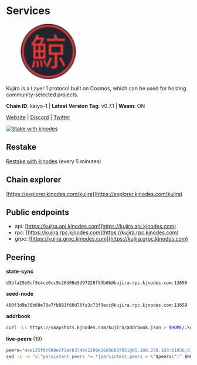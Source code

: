 # Services

<figure><img src="https://raw.githubusercontent.com/kj89/cosmos-images/main/logos/kujira.png" width="150" alt=""><figcaption></figcaption></figure>

Kujira is a Layer 1 protocol built on Cosmos, which can be used for  hosting community-selected projects.

**Chain ID**: kaiyo-1 | **Latest Version Tag**: v0.7.1 | **Wasm**: ON

[Website](https://kujira.app) | [Discord](https://discord.gg/teamkujira) | [Twitter](https://twitter.com/TeamKujira)

[![Stake with kjnodes](https://i.ibb.co/cr44Q8j/button-stake-with-kjnodes.png)](https://restake.app/kujira/kujiravaloper1tnuqj73jfn3724lqz34c27tuv80nv336sadqym)

## Restake

[Restake with kjnodes](https://restake.app/kujira/kujiravaloper1tnuqj73jfn3724lqz34c27tuv80nv336sadqym) (every 5 minutes)
## Chain explorer
[https://explorer.kjnodes.com/kujira](https://explorer.kjnodes.com/kujira)

## Public endpoints

* api: [https://kujira.api.kjnodes.com](https://kujira.api.kjnodes.com)
* rpc: [https://kujira.rpc.kjnodes.com](https://kujira.rpc.kjnodes.com)
* grpc: [https://kujira.grpc.kjnodes.com](https://kujira.grpc.kjnodes.com)

## Peering

**state-sync**

```text
d9bfa29e0cf9c4ce0cc9c26d98e5d97228f93b0b@kujira.rpc.kjnodes.com:13656
```

**seed-node**

```text
400f3d9e30b69e78a7fb891f60d76fa3c73f0ecc@kujira.rpc.kjnodes.com:13659
```

**addrbook**
```bash
curl -Ls https://snapshots.kjnodes.com/kujira/addrbook.json > $HOME/.kujira/config/addrbook.json
```

**live-peers** (19)
```bash
peers="4ae125f9c9b8e2f1ac83749c2209e26056b97851@65.108.238.103:11856,b12591db8b67f7a78b2834b5c122299fdb6c8deb@65.108.201.154:2060,ffac364ae5a9a730b49f02ba95b11878f76b7043@135.125.189.131:31095,eb9742d81b436b95e324816794229a9efdaf8ea8@142.132.155.170:26656,9dc8a19299064e8d5a414a1fc25dd0d12d9871c8@138.201.16.240:30095,04b384fd77f70082a9a6e4d8fb3db827340f4e74@148.251.13.186:11856,26d19e5b3f3a5ebafe827dabca4ef008d9c5e6fd@168.119.15.94:26656,b8d3a5e5d43d8e18c4ecfd56a8ca46dc3b91bc32@107.181.231.178:26656,d9bfa29e0cf9c4ce0cc9c26d98e5d97228f93b0b@65.109.88.38:13656,b29969a2384159db8f8052bc118066bd067157c4@85.215.105.19:15602,3a7733d4b670a672db326bd6e5f8ae37e14a3dbd@138.201.226.227:26656,fa57c7c253be46ad9f696ee2f2c1d72cbc6a1591@146.59.52.135:31095,d2247f7b919f0781c90ee61958d7044665a22d38@169.155.169.182:26656,01cf570d3b08fdb5fe2f307cb485de7a35a3af23@135.148.55.229:11856,253d2293272a29057a27797a5703f5171c267da1@192.99.15.159:26656,c55d35ef908b74c2ddec2f47dbdb4032d7dfbcd4@23.88.69.22:27266,6212f700687500f96ef56af3488e99fc4b009e19@212.68.34.95:26656,da2673cf09dc2c124947827f4cf5e7c17114d504@142.132.202.98:26656,ed71d6328a0228cd2eac7d71451509813c660b5d@116.202.164.206:26656"
sed -i -e "s|^persistent_peers *=.*|persistent_peers = \"$peers\"|" $HOME/.kujira/config/config.toml
```
